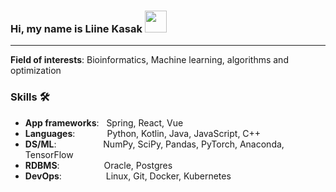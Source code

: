 ### Hi, my name is Liine Kasak <img src="wave-hello.gif.mp4" width="35" height="35" />

 
***
**Field of interests**: Bioinformatics, Machine learning, algorithms and optimization

### Skills 🛠️
- **App frameworks**:   Spring, React, Vue
- **Languages**:             Python, Kotlin, Java, JavaScript, C++
- **DS/ML**:                   NumPy, SciPy, Pandas, PyTorch, Anaconda, TensorFlow
- **RDBMS**:                  Oracle, Postgres
- **DevOps**:                  Linux, Git, Docker, Kubernetes
